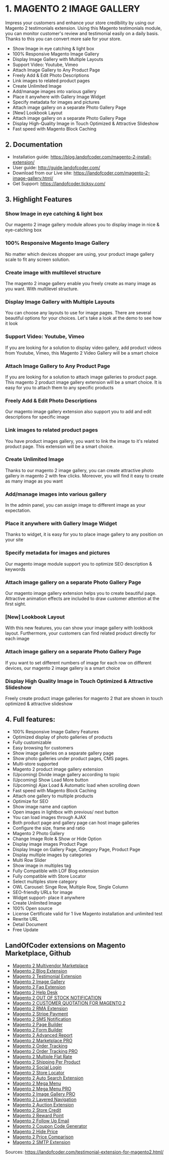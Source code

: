 # 1. MAGENTO 2 IMAGE GALLERY
Impress your customers and enhance your store credibility by using our Magento 2 testimonials extension. Using this Magento testimonials module, you can monitor customer's review and testimonial easily on a daily basis. Thanks to this you can convert more sale for your store.

- Show Image in eye catching & light box
- 100% Responsive Magento Image Gallery
- Display Image Gallery with Multiple Layouts
- Support Video: Youtube, Vimeo
- Attach Image Gallery to Any Product Page
- Freely Add & Edit Photo Descriptions
- Link images to related product pages
- Create Unlimited Image
- Add/manage images into various gallery
- Place it anywhere with Gallery Image Widget
- Specify metadata for images and pictures
- Attach image gallery on a separate Photo Gallery Page
- [New] Lookbook Layout
- Attach image gallery on a separate Photo Gallery Page
- Display High-Quality Image in Touch Optimized & Attractive Slideshow
- Fast speed with Magento Block Caching


## 2. Documentation

- Installation guide: https://blog.landofcoder.com/magento-2-install-extension/
- User guide: http://guide.landofcoder.com/
- Download from our Live site: https://landofcoder.com/magento-2-image-gallery.html/
- Get Support: https://landofcoder.ticksy.com/

## 3. Highlight Features
### Show Image in eye catching & light box
Our magento 2 image gallery module allows you to display image in nice & eye-catching box



### 100% Responsive Magento Image Gallery
No matter which devices shopper are using, your product image gallery scale to fit any screen solution.


### Create image with multilevel structure
The magento 2 image gallery enable you freely create as many image as you want. With multilevel structure.


### Display Image Gallery with Multiple Layouts
You can choose any layouts to use for image pages. There are several beautiful options for your choices. Let's take a look at the demo to see how it look



### Support Video: Youtube, Vimeo
If you are looking for a solution to display video gallery, add product videos from Youtube, Vimeo, this Magento 2 Video Gallery will be a smart choice



### Attach Image Gallery to Any Product Page
If you are looking for a solution to attach image galleries to product page. This magento 2 product image gallery extension will be a smart choice. It is easy for you to attach them to any specific products


### Freely Add & Edit Photo Descriptions
Our magento image gallery extension also support you to add and edit descriptions for specific image


### Link images to related product pages
You have product images gallery, you want to link the image to it's related product page. This extension will be a smart choice.


### Create Unlimited Image
Thanks to our magento 2 image gallery, you can create attractive photo gallery in magento 2 with few clicks. Moreover, you will find it easy to create as many image as you want


### Add/manage images into various gallery
In the admin panel, you can assign image to different image as your expectation.

### Place it anywhere with Gallery Image Widget
Thanks to widget, it is easy for you to place image gallery to any position on your site

### Specify metadata for images and pictures
Our magento image module support you to optimize SEO description & keywords


### Attach image gallery on a separate Photo Gallery Page
Our magento image gallery extension helps you to create beautiful page. Attractive animation effects are included to draw customer attention at the first sight.


### [New] Lookbook Layout
With this new features, you can show your image gallery with lookbook layout. Furthermore, your customers can find related product directly for each image

### Attach image gallery on a separate Photo Gallery Page
If you want to set different numbers of image for each row on different devices, our magento 2 image gallery is a smart choice


### Display High Quality Image in Touch Optimized & Attractive Slideshow
Freely create product image galleries for magento 2 that are shown in touch optimized & attractive slideshow



## 4. Full features:
- 100% Responsive Image Gallery Features
- Optimized display of photo galleries of products
- Fully customizable
- Easy browsing for customers
- Show image galleries on a separate gallery page
- Show photo galleries under product pages, CMS pages.
- Multi-store supported
- Magento 2 product image gallery extension
- (Upcoming) Divide image gallery according to topic
- (Upcoming) Show Load More button
- (Upcoming) Ajax Load & Automatic load when scrolling down
- Fast speed with Magento Block Caching
- Attach one gallery to multiple products
- Optimize for SEO
- Show image name and caption
- Open images in lightbox with previous/ next button
- You can load images through AJAX
- Both product page and gallery page can host image galleries
- Configure the size, frame and ratio
- Magento 2 Photo Gallery
- Change Image Role & Show or Hide Option
- Display image images Product Page
- Display Image on Gallery Page, Category Page, Product Page
- Display multiple images by categories
- Multi Row Slider
- Show image in multiples tag
- Fully Compatible with LOF Blog extension
- Fully compatible with Store Locator
- Select multiples store category
- OWL Carousel: Singe Row, Multiple Row, Single Column
- SEO-friendly URLs for image
- Widget support- place it anywhere
- Create Unlimited Image
- 100% Open source
- License Certificate valid for 1 live Magento installation and unlimited test
- Rewrite URL
- Detail Document
- Free Update


## LandOfCoder extensions on Magento Marketplace, Github

- [Magento 2 Multivendor Marketplace](https://landofcoder.com/magento-2-marketplace-extension.html/)
- [Magento 2 Blog Extension](https://landofcoder.com/magento-2-blog-extension.html/)
- [Magento 2 Testimonial Extension](https://landofcoder.com/testimonial-extension-for-magento2.html/)
- [Magento 2 Image Gallery](https://landofcoder.com/magento-2-image-gallery.html/)
- [Magento 2 Faq Extension](https://landofcoder.com/faq-extension-for-magento2.html/)
- [Magento 2 Help Desk](https://landofcoder.com/magento-2-help-desk-extension.html)
- [Magento 2 OUT OF STOCK NOTIFICATION](https://landofcoder.com/magento-2-out-of-stock-notification.html/)
- [Magento 2 CUSTOMER QUOTATION FOR MAGENTO 2](https://landofcoder.com/magento-2-quote-extension.html/)
- [Magento 2 RMA Extension](https://landofcoder.com/magento-2-rma-extension.html/)
- [Magento 2 Stripe Payment](https://landofcoder.com/magento-2-stripe-payment-pro.html/)
- [Magento 2 SMS Notification](https://landofcoder.com/magento-2-sms-notification-extension.html/)
- [Magento 2 Page Builder](https://landofcoder.com/magento-2-page-builder.html/)
- [Magento 2 Form Builder](https://landofcoder.com/magento-2-form-builder.html/)
- [Magento 2 Advanced Report](https://landofcoder.com/magento-2-advanced-reports.html/)
- [Magento 2 Marketplace PRO](https://landofcoder.com/magento-2-marketplace-pro.html/)
- [Magento 2 Order Tracking](https://landofcoder.com/magento-2-order-tracking-extension.html/)
- [Magento 2 Order Tracking PRO](https://landofcoder.com/magento-2-order-tracking-pro-extension.html/)
- [Magento 2 Multiple Flat Rate](https://landofcoder.com/magento-2-multiple-flat-rate-shipping.html/)
- [Magento 2 Shipping Per Product](https://landofcoder.com/magento-2-shipping-per-product.html/)
- [Magento 2 Social Login](https://landofcoder.com/magento-2-social-login.html/)
- [Magento 2 Store Locator](https://landofcoder.com/magento-2-store-locator.html/)
- [Magento 2 Auto Search Extension](https://landofcoder.com/magento-2-search.html/)
- [Magento 2 Mega Menu](https://landofcoder.com/magento-2-mega-menu.html/)
- [Magento 2 Mega Menu PRO](https://landofcoder.com/magento-2-mega-menu-pro.html)
- [Magento 2 Image Gallery PRO](https://landofcoder.com/magento-2-image-gallery-pro.html/)
- [Magento 2 Layered Navigation](https://landofcoder.com/magento-2-layered-navigation.html/)
- [Magento 2 Auction Extension](https://landofcoder.com/magento-2-auction-extension.html/)
- [Magento 2 Store Credit](https://landofcoder.com/magento-2-store-credit.html/)
- [Magento 2 Reward Point](https://landofcoder.com/magento-2-reward-points.html/)
- [Magento 2 Follow Up Email](https://landofcoder.com/magento-2-follow-up-email.html/)
- [Magento 2 Coupon Code Generator](https://landofcoder.com/magento-2-coupon-extension.html/)
- [Magento 2 Hide Price](https://landofcoder.com/magento-2-hide-price.html/)
- [Magento 2 Price Comparison](https://landofcoder.com/magento-2-price-comparison.html/)
- [Magento 2 SMTP Extension](https://landofcoder.com/magento-2-smtp-extension.html)

Sources: https://landofcoder.com/testimonial-extension-for-magento2.html/
